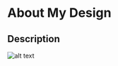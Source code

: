 # About My Design

## Description

![alt text](https://github.com/surjadevi/design/tree/main/Images/allweb.png "Responsive design")


